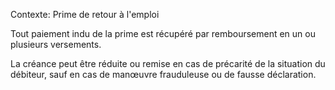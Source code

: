 Contexte: Prime de retour à l'emploi

Tout paiement indu de la prime est récupéré par remboursement en un ou plusieurs versements.

La créance peut être réduite ou remise en cas de précarité de la situation du débiteur, sauf en cas de manœuvre frauduleuse ou de fausse déclaration.